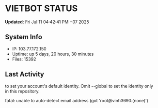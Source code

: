 # VIETBOT STATUS
**Updated**: Fri Jul 11 04:42:41 PM +07 2025

## System Info
- IP: 103.77.172.150
- Uptime: up 5 days, 20 hours, 30 minutes
- Files: 15392

## Last Activity

to set your account's default identity.
Omit --global to set the identity only in this repository.

fatal: unable to auto-detect email address (got 'root@vinh3690.(none)')
